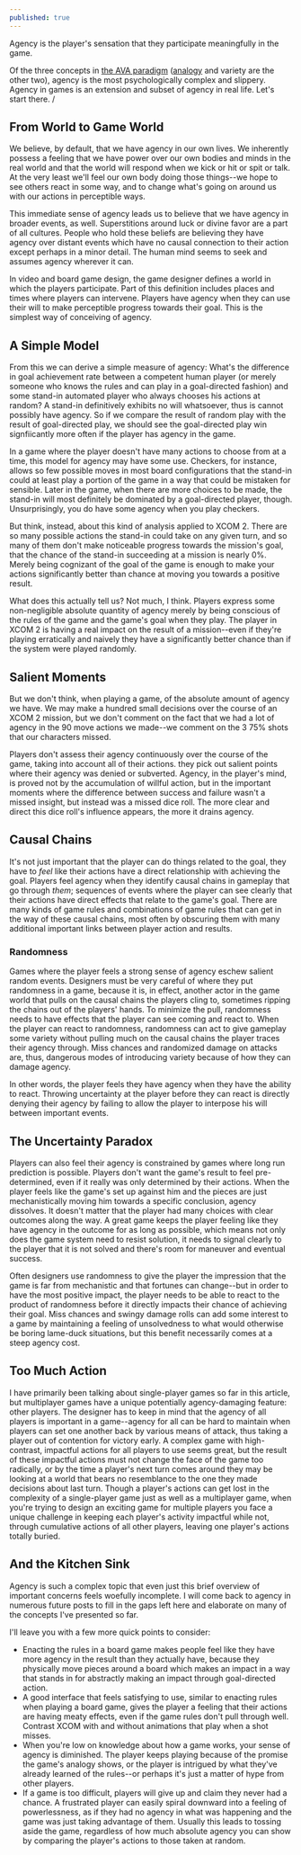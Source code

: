 ```yaml
---
published: true
---
```


Agency is the player's sensation that they participate meaningfully in the game.

Of the three concepts in [the AVA paradigm](http://nohidden.info/Introduction-to-the-AVA-Paradigm/) ([analogy](http://nohidden.info/analogy/) and variety are the other two), agency is the most psychologically complex and slippery. Agency in games is an extension and subset of agency in real life. Let's start there.
/
## From World to Game World

We believe, by default, that we have agency in our own lives. We inherently possess a feeling that we have power over our own bodies and minds in the real world and that the world will respond when we kick or hit or spit or talk. At the very least we'll feel our own body doing those things--we hope to see others react in some way, and to change what's going on around us with our actions in perceptible ways. 

This immediate sense of agency leads us to believe that we have agency in broader events, as well. Superstitions around luck or divine favor are a part of all cultures. People who hold these beliefs are believing they have agency over distant events which have no causal connection to their action except perhaps in a minor detail. The human mind seems to seek and assumes agency wherever it can. 

In video and board game design, the game designer defines a world in which the players participate. Part of this definition includes places and times where players can intervene. Players have agency when they can use their will to make perceptible progress towards their goal. This is the simplest way of conceiving of agency.

## A Simple Model
From this we can derive a simple measure of agency: What's the difference in goal achievement rate between a competent human player (or merely someone who knows the rules and can play in a goal-directed fashion) and some stand-in automated player who always chooses his actions at random? A stand-in definitively exhibits no will whatsoever, thus is cannot possibly have agency. So if we compare the result of random play with the result of goal-directed play, we should see the goal-directed play win signfiicantly more often if the player has agency in the game.

In a game where the player doesn't have many actions to choose from at a time, this model for agency may have some use. Checkers, for instance, allows so few possible moves in most board configurations that the stand-in could at least play a portion of the game in a way that could be mistaken for sensible. Later in the game, when there are more choices to be made, the stand-in will most definitely be dominated by a goal-directed player, though. Unsurprisingly, you do have some agency when you play checkers.

But think, instead, about this kind of analysis applied to XCOM 2. There are so many possible actions the stand-in could take on any given turn, and so many of them don't make noticeable progress towards the mission's goal, that the chance of the stand-in succeeding at a mission is nearly 0%. Merely being cognizant of the goal of the game is enough to make your actions significantly better than chance at moving you towards a positive result.

What does this actually tell us? Not much, I think. Players express some non-negligible absolute quantity of agency merely by being conscious of the rules of the game and the game's goal when they play. The player in XCOM 2 is having a real impact on the result of a mission--even if they're playing erratically and naively they have a significantly better chance than if the system were played randomly. 

## Salient Moments

But we don't think, when playing a game, of the absolute amount of agency we have. We may make a hundred small decisions over the course of an XCOM 2 mission, but we don't comment on the fact that we had a lot of agency in the 90 move actions we made--we comment on the 3 75% shots that our characters missed.

Players don't assess their agency continuously over the course of the game, taking into account all of their actions. they pick out salient points where their agency was denied or subverted. Agency, in the player's mind, is proved not by the accumulation of willful action, but in the important moments where the difference between success and failure wasn't a missed insight, but instead was a missed dice roll. The more clear and direct this dice roll's influence appears, the more it drains agency.

## Causal Chains

It's not just important that the player can do things related to the goal, they have to *feel* like their actions have a direct relationship with achieving the goal. Players feel agency when they identify causal chains in gameplay that go through *them*; sequences of events where the player can see clearly that their actions have direct effects that relate to the game's goal. There are many kinds of game rules and combinations of game rules that can get in the way of these causal chains, most often by obscuring them with many additional important links between player action and results. 

### Randomness

Games where the player feels a strong sense of agency eschew salient random events. Designers must be very careful of where they put randomness in a game, because it is, in effect, another actor in the game world that pulls on the causal chains the players cling to, sometimes ripping the chains out of the players' hands. To minimize the pull, randomness needs to have effects that the player can see coming and react to. When the player can react to randomness, randomness can act to give gameplay some variety without pulling much on the causal chains the player traces their agency through. Miss chances and randomized damage on attacks are, thus, dangerous modes of introducing variety because of how they can damage agency.

In other words, the player feels they have agency when they have the ability to react. Throwing uncertainty at the player before they can react is directly denying their agency by failing to allow the player to interpose his will between important events.

## The Uncertainty Paradox

Players can also feel their agency is constrained by games where long run prediction is possible. Players don't want the game's result to feel pre-determined, even if it really was only determined by their actions. When the player feels like the game's set up against him and the pieces are just mechanistically moving him towards a specific conclusion, agency dissolves. It doesn't matter that the player had many choices with clear outcomes along the way. A great game keeps the player feeling like they have agency in the outcome for as long as possible, which means not only does the game system need to resist solution, it needs to signal clearly to the player that it is not solved and there's room for maneuver and eventual success.

Often designers use randomness to give the player the impression that the game is far from mechanistic and that fortunes can change--but in order to have the most positive impact, the player needs to be able to react to the product of randomness before it directly impacts their chance of achieving their goal. Miss chances and swingy damage rolls can add some interest to a game by maintaining a feeling of unsolvedness to what would otherwise be boring lame-duck situations, but this benefit necessarily comes at a steep agency cost.

## Too Much Action

I have primarily been talking about single-player games so far in this article, but multiplayer games have a unique potentially agency-damaging feature: other players. The designer has to keep in mind that the agency of all players is important in a game--agency for all can be hard to maintain when players can set one another back by various means of attack, thus taking a player out of contention for victory early. A complex game with high-contrast, impactful actions for all players to use seems great, but the result of these impactful actions must not change the face of the game too radically, or by the time a player's next turn comes around they may be looking at a world that bears no resemblance to the one they made decisions about last turn. Though a player's actions can get lost in the complexity of a single-player game just as well as a multiplayer game, when you're trying to design an exciting game for multiple players you face a unique challenge in keeping each player's activity impactful while not, through cumulative actions of all other players, leaving one player's actions totally buried.

## And the Kitchen Sink

Agency is such a complex topic that even just this brief overview of important concerns feels woefully incomplete. I will come back to agency in numerous future posts to fill in the gaps left here and elaborate on many of the concepts I've presented so far.

I'll leave you with a few more quick points to consider:

* Enacting the rules in a board game makes people feel like they have more agency in the result than they actually have, because they physically move pieces around a board which makes an impact in a way that stands in for abstractly making an impact through goal-directed action.
* A good interface that feels satisfying to use, similar to enacting rules when playing a board game, gives the player a feeling that their actions are having meaty effects, even if the game rules don't pull through well. Contrast XCOM with and without animations that play when a shot misses.
* When you're low on knowledge about how a game works, your sense of agency is diminished. The player keeps playing because of the promise the game's analogy shows, or the player is intrigued by what they've already learned of the rules--or perhaps it's just a matter of hype from other players.
* If a game is too difficult, players will give up and claim they never had a chance. A frustrated player can easily spiral downward into a feeling of powerlessness, as if they had no agency in what was happening and the game was just taking advantage of them. Usually this leads to tossing aside the game, regardless of how much absolute agency you can show by comparing the player's actions to those taken at random.
